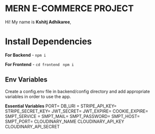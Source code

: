 # MERN E-COMMERCE PROJECT

Hi! My name is **Kshitj Adhikaree**,


# Install Dependencies

**For Backend** - `npm i`

**For Frontend** - `cd frontend` ` npm i`

## Env Variables

Create a config.env file in backend/config directory and add appropriate variables in order to use the app.

**Essential Variables**
PORT=
DB_URI =
STRIPE_API_KEY=
STRIPE_SECRET_KEY=
JWT_SECRET=
JWT_EXPIRE=
COOKIE_EXPIRE=
SMPT_SERVICE =
SMPT_MAIL=
SMPT_PASSWORD=
SMPT_HOST=
SMPT_PORT=
CLOUDINARY_NAME
CLOUDINARY_API_KEY
CLOUDINARY_API_SECRET


